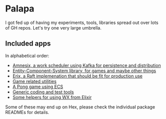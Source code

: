 # Palapa

I got fed up of having my experiments, tools, libraries spread
out over lots of GH repos. Let's try one very large umbrella.

## Included apps

In alphabetical order:

* [Amnesix, a work scheduler using Kafka for persistence and distribution](apps/amnesix)
* [Entity-Component-System library, for games and maybe other things](apps/ecs)
* [Erix, a Raft implemenation that should be fit for production use](apps/erix)
* [Game related utilities](apps/exgame)
* [A Pong game using ECS](apps/pong)
* [Generic coding and test tools](apps/simpler)
* [Some helpers for using WX from Elixir](apps/wxex)

Some of these may end up on Hex, please check the individual package READMEs for
details.
